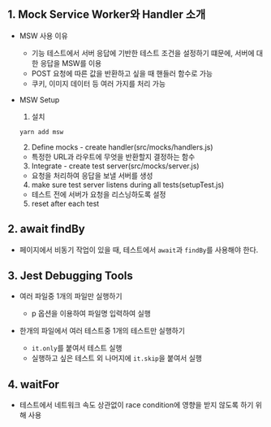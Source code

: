 ## 1. Mock Service Worker와 Handler 소개
* MSW 사용 이유
  * 기능 테스트에서 서버 응답에 기반한 테스트 조건을 설정하기 떄문에, 서버에 대한 응답을 MSW를 이용
  * POST 요청에 따른 값을 반환하고 싶을 때 핸들러 함수로 가능
  * 쿠키, 이미지 데이터 등 여러 가지를 처리 가능

* MSW Setup
  1. 설치
    ```
    yarn add msw
    ```
  2. Define mocks - create handler(src/mocks/handlers.js)
    * 특정한 URL과 라우트에 무엇을 반환할지 결정하는 함수
  3. Integrate - create test server(src/mocks/server.js)
    * 요청을 처리하여 응답을 보낼 서버를 생성
  4. make sure test server listens during all tests(setupTest.js)
    * 테스트 전에 서버가 요청을 리스닝하도록 설정
  5. reset after each test

## 2. await findBy
* 페이지에서 비동기 작업이 있을 때, 테스트에서 `await`과 `findBy`를 사용해야 한다.

## 3. Jest Debugging Tools
* 여러 파일중 1개의 파일만 실행하기
  * p 옵션을 이용하여 파일명 입력하여 실행

* 한개의 파일에서 여러 테스트중 1개의 테스트만 실행하기
  * `it.only`를 붙여서 테스트 실행
  * 실행하고 싶은 테스트 외 나머지에 `it.skip`을 붙여서 실행

## 4. waitFor
* 테스트에서 네트워크 속도 상관없이 race condition에 영향을 받지 않도록 하기 위해 사용
